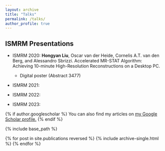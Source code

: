 ```yaml
---
layout: archive
title: "Talks"
permalink: /talks/
author_profile: true
---
```


ISMRM Presentations
----
* ISMRM 2020: 
  **Hongyan Liu**, Oscar van der Heide, Cornelis A.T. van den Berg, and Alessandro Sbrizzi. Accelerated MR-STAT Algorithm: Achieving 10-minute High-Resolution Reconstructions on a Desktop PC.
  * Digital poster (Abstract 3477)

* ISMRM 2021:

* ISMRM 2022:

* ISMRM 2023:


 

{% if author.googlescholar %}
  You can also find my articles on <u><a href="{{author.googlescholar}}">my Google Scholar profile</a>.</u>
{% endif %}

{% include base_path %}

{% for post in site.publications reversed %}
  {% include archive-single.html %}
{% endfor %}